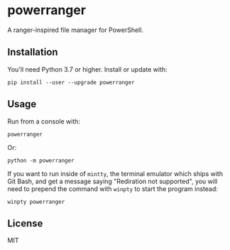 # powerranger

A ranger-inspired file manager for PowerShell.

## Installation

You'll need Python 3.7 or higher. Install or update with:

```shell
pip install --user --upgrade powerranger
```

## Usage

Run from a console with:

```shell
powerranger
```

Or:

```shell
python -m powerranger
```

If you want to run inside of `mintty`, the terminal emulator which ships with
Git Bash, and get a message saying "Rediration not supported", you will need
to prepend the command with `winpty` to start the program instead:

```shell
winpty powerranger
```

## License

MIT
